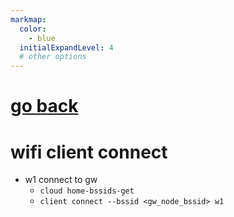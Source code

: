 ```yaml
---
markmap:
  color:
    - blue
  initialExpandLevel: 4
  # other options
---
```


# [go back](../index.html)
# wifi client connect
- w1 connect to gw
  - `cloud home-bssids-get`
  - `client connect --bssid <gw_node_bssid> w1`
